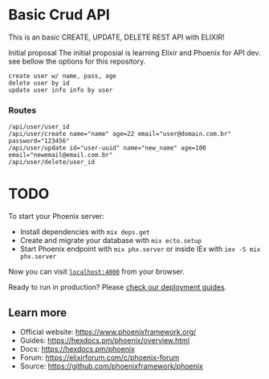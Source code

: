 # Basic Crud API
This is an basic CREATE, UPDATE, DELETE REST API with ELIXIR!

Initial proposal
The initial proposial is learning Elixir and Phoenix for API dev. see bellow the options for this repository.
```
create user w/ name, pass, age
delete user by id
update user info info by user
```

### Routes
```
/api/user/user_id
/api/user/create name="name" age=22 email="user@domain.com.br" password="123456"
/api/user/update id="user-uuid" name="new_name" age=100 email="newemail@email.com.br"
/api/user/delete/user_id
```

# TODO
To start your Phoenix server:

  * Install dependencies with `mix deps.get`
  * Create and migrate your database with `mix ecto.setup`
  * Start Phoenix endpoint with `mix phx.server` or inside IEx with `iex -S mix phx.server`

Now you can visit [`localhost:4000`](http://localhost:4000) from your browser.

Ready to run in production? Please [check our deployment guides](https://hexdocs.pm/phoenix/deployment.html).

## Learn more

  * Official website: https://www.phoenixframework.org/
  * Guides: https://hexdocs.pm/phoenix/overview.html
  * Docs: https://hexdocs.pm/phoenix
  * Forum: https://elixirforum.com/c/phoenix-forum
  * Source: https://github.com/phoenixframework/phoenix

